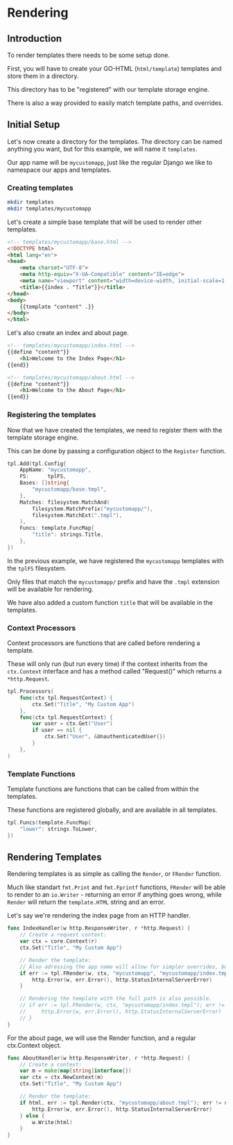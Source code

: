 # Rendering

## Introduction

To render templates there needs to be some setup done.

First, you will have to create your GO-HTML (`html/template`) templates and store them in a directory. 

This directory has to be "registered" with our template storage engine.

There is also a way provided to easily match template paths, and overrides.

## Initial Setup

Let's now create a directory for the templates.
The directory can be named anything you want, but for this example, we will name it `templates`.

Our app name will be `mycustomapp`, just like the regular Django we like to namespace our apps and templates.

### Creating templates

```bash
mkdir templates
mkdir templates/mycustomapp
```

Let's create a simple base template that will be used to render other templates.

```html
<!-- templates/mycustomapp/base.html -->
<!DOCTYPE html>
<html lang="en">
<head>
    <meta charset="UTF-8">
    <meta http-equiv="X-UA-Compatible" content="IE=edge">
    <meta name="viewport" content="width=device-width, initial-scale=1.0">
    <title>{{index . "Title"}}</title>
</head>
<body>
    {{template "content" .}}
</body>
</html>
```

Let's also create an index and about page.

```html
<!-- templates/mycustomapp/index.html -->
{{define "content"}}
    <h1>Welcome to the Index Page</h1>
{{end}}
```

```html
<!-- templates/mycustomapp/about.html -->
{{define "content"}}
    <h1>Welcome to the About Page</h1>
{{end}}
```

### Registering the templates

Now that we have created the templates, we need to register them with the template storage engine.

This can be done by passing a configuration object to the `Register` function.

```go
tpl.Add(tpl.Config{
	AppName: "mycustomapp",
	FS:      tplFS,
	Bases: []string{
		"mycustomapp/base.tmpl",
	},
	Matches: filesystem.MatchAnd(
		filesystem.MatchPrefix("mycustomapp/"),
		filesystem.MatchExt(".tmpl"),
	),
    Funcs: template.FuncMap{
        "title": strings.Title,
    },
})
```

In the previous example, we have registered the `mycustomapp` templates with the `tplFS` filesystem.

Only files that match the `mycustomapp/` prefix and have the `.tmpl` extension will be available for rendering.

We have also added a custom function `title` that will be available in the templates.

### Context Processors

Context processors are functions that are called before rendering a template.

These will only run (but run every time) if the context inherits from the `ctx.Context` interface and has a method called "Request()" which returns a `*http.Request`.

```go
tpl.Processors(
    func(ctx tpl.RequestContext) {
        ctx.Set("Title", "My Custom App")
    },
    func(ctx tpl.RequestContext) {
        var user = ctx.Get("User")
        if user == nil {
            ctx.Set("User", &UnauthenticatedUser{})
        }
    },
)
```

### Template Functions

Template functions are functions that can be called from within the templates.

These functions are registered globally, and are available in all templates.

```go
tpl.Funcs(template.FuncMap{
    "lower": strings.ToLower,
})
```

## Rendering Templates

Rendering templates is as simple as calling the `Render`, or `FRender` function.

Much like standart `fmt.Print` and `fmt.Fprintf` functions, `FRender` will be able to render to an `io.Writer` - returning an error if anything goes wrong, while `Render` will return the `template.HTML` string and an error.

Let's say we're rendering the index page from an HTTP handler.

```go
func IndexHandler(w http.ResponseWriter, r *http.Request) {
    // Create a request context:
    var ctx = core.Context(r)
    ctx.Set("Title", "My Custom App")

    // Render the template:
    // Also adressing the app name will allow for simpler overrides, but is not required.
    if err := tpl.FRender(w, ctx, "mycustomapp", "mycustomapp/index.tmpl"); err != nil {
        http.Error(w, err.Error(), http.StatusInternalServerError)
    }

    // Rendering the template with the full path is also possible.
    // if err := tpl.FRender(w, ctx, "mycustomapp/index.tmpl"); err != nil {
    //     http.Error(w, err.Error(), http.StatusInternalServerError)
    // }
}
```

For the about page, we will use the Render function, and a regular ctx.Context object.

```go
func AboutHandler(w http.ResponseWriter, r *http.Request) {
    // Create a context:
    var m = make(map[string]interface{})
    var ctx = ctx.NewContext(m)
    ctx.Set("Title", "My Custom App")

    // Render the template:
    if html, err := tpl.Render(ctx, "mycustomapp/about.tmpl"); err != nil {
        http.Error(w, err.Error(), http.StatusInternalServerError)
    } else {
        w.Write(html)
    }
}
```